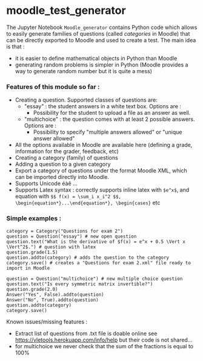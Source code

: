 # moodle_test_generator

The Jupyter Notebook `Moodle_generator` contains Python code which allows to easily generate families of questions (called *categories* in Moodle) that can be directly exported to Moodle and used to create a test. The main idea is that : 
- it is easier to define mathematical objects in Python than Moodle
- generating random problems is simpler in Python (Moodle provides a way to generate random number but it is quite a mess)

### Features of this module so far :
- Creating a question. Supported classes of questions are:
    -  "essay" : the student answers in a white text box. Options are :
        - Possibility for the student to upload a file as an answer as well. 
    -  "multichoice" : the question comes with at least 2 possible answers. Options are :
        - Possibility to specify "multiple answers allowed" or "unique answer allowed"
- All the options available in Moodle are available here (defining a grade, information for the grader, feedback, etc)
- Creating a category (family) of questions
- Adding a question to a given category
- Export a category of questions under the format Moodle XML, which can be imported directly into Moodle.
- Supports Unicode éàê ...
- Supports Latex syntax : correctly supports inline latex with `$e^x$`, and equation with `$$ f(x) = \sum_i x_i^2 $$, \begin{equation*}...\end{equation*}, \begin{cases}` etc

### Simple examples : 


    category = Category("Questions for exam 2")
    question = Question("essay") # new open question
    question.text("What is the derivative of $f(x) = e^x + 0.5 \Vert x \Vert^2$.") # question with latex
    question.grade(1.5)
    question.addto(category) # adds the question to the category
    category.save() # creates a "Questions for exam 2.xml" file ready to import in Moodle

    question = Question("multichoice") # new multiple choice question
    question.text("Is every symmetric matrix invertible?")
    question.grade(2.0)
    Answer("Yes", False).addto(question)
    Answer("No", True).addto(question) 
    question.addto(category) 
    category.save()

 
Known issues/missing features :
- Extract list of questions from .txt file is doable online see https://vletools.herokuapp.com/info/help but their code is not shared...
- for multichoice we never check that the sum of the fractions is equal to 100% 

